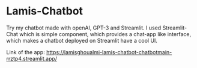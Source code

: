 # Lamis-Chatbot
Try my chatbot made with openAI, GPT-3 and Streamlit. I used Streamlit-Chat which is simple component, 
which provides a chat-app like interface, which makes a chatbot deployed on Streamlit have a cool UI.

Link of the app: https://lamisghoualmi-lamis-chatbot-chatbotmain-rrztp4.streamlit.app/
